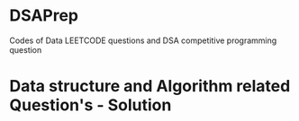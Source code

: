 # DSAPrep
Codes of Data LEETCODE questions and DSA competitive programming question

# Data structure and Algorithm related Question's - Solution
